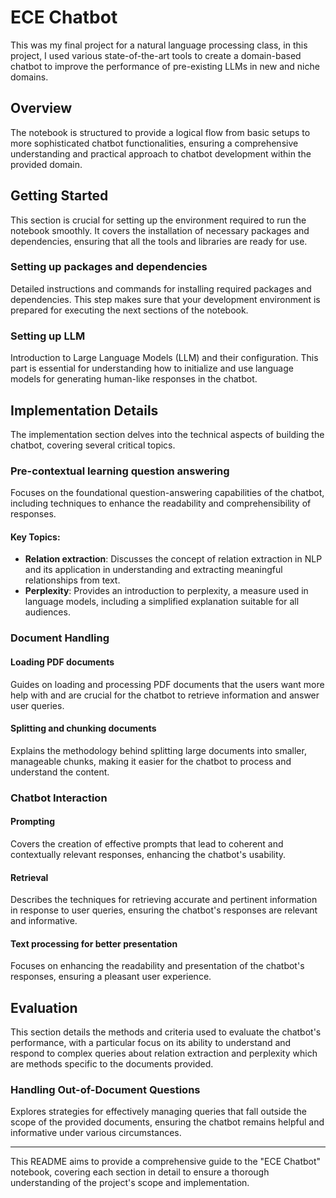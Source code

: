 
# ECE Chatbot

This was my final project for a natural language processing class, in this project, I used various state-of-the-art tools to create a domain-based chatbot to improve the performance of pre-existing LLMs in new and niche domains.

## Overview

The notebook is structured to provide a logical flow from basic setups to more sophisticated chatbot functionalities, ensuring a comprehensive understanding and practical approach to chatbot development within the provided domain.

## Getting Started

This section is crucial for setting up the environment required to run the notebook smoothly. It covers the installation of necessary packages and dependencies, ensuring that all the tools and libraries are ready for use.

### Setting up packages and dependencies

Detailed instructions and commands for installing required packages and dependencies. This step makes sure that your development environment is prepared for executing the next sections of the notebook.

### Setting up LLM

Introduction to Large Language Models (LLM) and their configuration. This part is essential for understanding how to initialize and use language models for generating human-like responses in the chatbot.

## Implementation Details

The implementation section delves into the technical aspects of building the chatbot, covering several critical topics.

### Pre-contextual learning question answering

Focuses on the foundational question-answering capabilities of the chatbot, including techniques to enhance the readability and comprehensibility of responses.

#### Key Topics:

- **Relation extraction**: Discusses the concept of relation extraction in NLP and its application in understanding and extracting meaningful relationships from text.
- **Perplexity**: Provides an introduction to perplexity, a measure used in language models, including a simplified explanation suitable for all audiences.

### Document Handling

#### Loading PDF documents

Guides on loading and processing PDF documents that the users want more help with and are crucial for the chatbot to retrieve information and answer user queries.

#### Splitting and chunking documents

Explains the methodology behind splitting large documents into smaller, manageable chunks, making it easier for the chatbot to process and understand the content.

### Chatbot Interaction

#### Prompting

Covers the creation of effective prompts that lead to coherent and contextually relevant responses, enhancing the chatbot's usability.

#### Retrieval

Describes the techniques for retrieving accurate and pertinent information in response to user queries, ensuring the chatbot's responses are relevant and informative.

#### Text processing for better presentation

Focuses on enhancing the readability and presentation of the chatbot's responses, ensuring a pleasant user experience.

## Evaluation

This section details the methods and criteria used to evaluate the chatbot's performance, with a particular focus on its ability to understand and respond to complex queries about relation extraction and perplexity which are methods specific to the documents provided.

### Handling Out-of-Document Questions

Explores strategies for effectively managing queries that fall outside the scope of the provided documents, ensuring the chatbot remains helpful and informative under various circumstances.

---

This README aims to provide a comprehensive guide to the "ECE Chatbot" notebook, covering each section in detail to ensure a thorough understanding of the project's scope and implementation.
